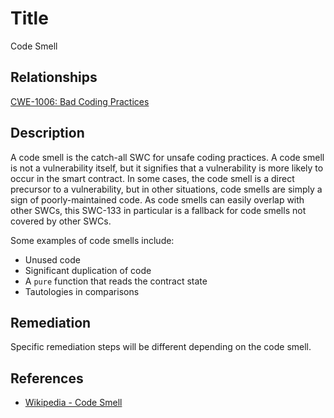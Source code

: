 # Title 
Code Smell

## Relationships
[CWE-1006: Bad Coding Practices](https://cwe.mitre.org/data/definitions/1006.html)

## Description 

A code smell is the catch-all SWC for unsafe coding practices. A code smell is not a vulnerability itself, but it signifies that a vulnerability is more likely to occur in the smart contract. In some cases, the code smell is a direct precursor to a vulnerability, but in other situations, code smells are simply a sign of poorly-maintained code. As code smells can easily overlap with other SWCs, this SWC-133 in particular is a fallback for code smells not covered by other SWCs.

Some examples of code smells include:
 - Unused code
 - Significant duplication of code
 - A `pure` function that reads the contract state
 - Tautologies in comparisons

## Remediation

Specific remediation steps will be different depending on the code smell.

## References

- [Wikipedia - Code Smell](https://en.wikipedia.org/wiki/Code_smell)
